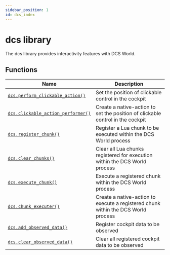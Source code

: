 ```yaml
---
sidebar_position: 1
id: dcs_index
---
```


# dcs library
The dcs library provides interactivity features with DCS World.

## Functions
|Name|Description|
|-|-|
|[```dcs.perform_clickable_action()```](/libs/dcs/dcs_perform_clickable_action)|Set the position of clickable control in the cockpit|
|[```dcs.clickable_action_performer()```](/libs/dcs/dcs_clickable_action_performer)|Create a native-action to set the position of clickable control in the cockpit|
|[```dcs.register_chunk()```](/libs/dcs/dcs_register_chunk)|Register a Lua chunk to be executed within the DCS World process|
|[```dcs.clear_chunks()```](/libs/dcs/dcs_clear_chunks)|Clear all Lua chunks registered for execution within the DCS World process|
|[```dcs.execute_chunk()```](/libs/dcs/dcs_execute_chunk)|Execute a registered chunk within the DCS World process|
|[```dcs.chunk_executer()```](/libs/dcs/dcs_chunk_executer)|Create a native-action to execute a registered chunk within the DCS World process|
|[```dcs.add_observed_data()```](/libs/dcs/dcs_add_observed_data)|Register cockpit data to be observed|
|[```dcs.clear_observed_data()```](/libs/dcs/dcs_clear_observed_data)|Clear all registered cockpit data to be observed|

